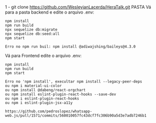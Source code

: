 
1 - git clone https://github.com/WesleyjanLacerda/HeraTalk.git PASTA
Vá para a pasta backend e edite o arquivo .env:

    npm install
    npm run build
    npx sequelize db:migrate
    npx sequelize db:seed:all
    npm start

    Erro no npm run buil: npm install @adiwajshing/baileys@4.3.0

Vá para Frontend edite o arquivo .env:

    npm install
    npm run build
    npm start
    
    Erro no 'npm install', execultar npm install --legacy-peer-deps
    ou npm i material-ui-color
    ou npm install @dabeng/react-orgchart
    ou npm install eslint-plugin-react-hooks --save-dev
    ou npm i eslint-plugin-react-hooks
    ou npm i eslint-plugin-jsx-a11y

    https://github.com/pedroslopez/whatsapp-web.js/pull/1571/commits/560010057fc43dcf7fc306b90a5d3e7adb7246b1
